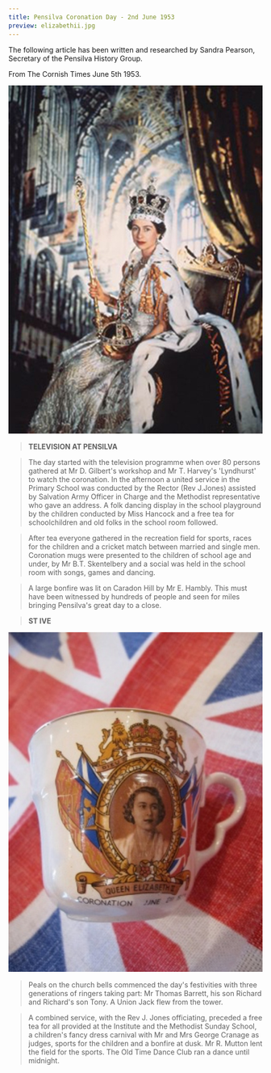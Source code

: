 ```yaml
---
title: Pensilva Coronation Day - 2nd June 1953
preview: elizabethii.jpg
---
```


The following article has been written and researched by Sandra Pearson, Secretary of the Pensilva History Group.

From The Cornish Times June 5th 1953.

![Pensilva Coronation Day - 2nd June 1953](./pensilva-coronation-day-second-june-1953/elizabethii.jpg)

> <span> **TELEVISION AT PENSILVA**

> The day started with the television programme when over 80 persons gathered at Mr D. Gilbert's workshop and Mr T. Harvey's 'Lyndhurst' to watch the coronation. In the afternoon a united service in the Primary School was conducted by the Rector (Rev J.Jones) assisted by Salvation Army Officer in Charge and the Methodist representative who gave an address. A folk dancing display in the school playground by the children conducted by Miss Hancock and a free tea for schoolchildren and old folks in the school room followed.

> After tea everyone gathered in the recreation field for sports, races for the children and a cricket match between married and single men. Coronation mugs were presented to the children of school age and under, by Mr B.T. Skentelbery and a social was held in the school room with songs, games and dancing.

> A large bonfire was lit on Caradon Hill by Mr E. Hambly. This must have been witnessed by hundreds of people and seen for miles bringing Pensilva's great day to a close.

> **ST IVE**

![Pensilva Coronation Day - 2nd June 1953](./pensilva-coronation-day-second-june-1953/vintage-cornonation-tea-cup.jpg)

> Peals on the church bells commenced the day's festivities with three generations of ringers taking part: Mr Thomas Barrett, his son Richard and Richard's son Tony. A Union Jack flew from the tower.

> A combined service, with the Rev J. Jones officiating, preceded a free tea for all provided at the Institute and the Methodist Sunday School, a children's fancy dress carnival with Mr and Mrs George Cranage as judges, sports for the children and a bonfire at dusk. Mr R. Mutton lent the field for the sports. The Old Time Dance Club ran a dance until midnight.</span>
